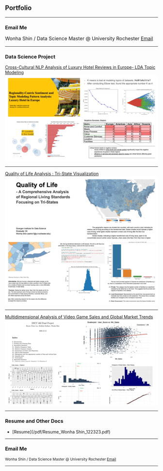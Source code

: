 ## Portfolio

---


### Email Me

<p style="font-size:16px">Wonha Shin / Data Science Master @ University Rochester <a href="mailto:wshin7@ur.rochester.edu">Email</a></p>
<!-- Remove above link if you don't want to attibute -->

---

### Data Science Project

[Cross-Cultural NLP Analysis of Luxury Hotel Reviews in Europe- LDA Topic Modeling](/sample_page)
<img src="images/HRA.JPG?raw=true"/>

---
[Quality of Life Analysis : Tri-State Visualization](/pdf/Quality_of_Life_Analysis.pdf)
<img src="images/QOL.JPG?raw=true"/>

---
[Multidimensional Analysis of Video Game Sales and Global Market Trends](/pdf/Stats_Project_Final.pdf)
<img src="images/stat.JPG?raw=true"/>

---

### Resume and Other Docs

- [Resume](/pdf/Resume_Wonha Shin_122323.pdf)
<!-- - [Project 2 Title](http://example.com/) -->
<!-- - [Project 3 Title](http://example.com/) -->
<!-- - [Project 4 Title](http://example.com/) -->
<!-- - [Project 5 Title](http://example.com/) -->

---

### Email Me

<p style="font-size:12px">Wonha Shin / Data Science Master @ University Rochester <a href="mailto:wshin7@ur.rochester.edu">Email</a></p>
<!-- Remove above link if you don't want to attibute -->

---
